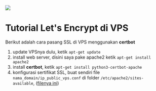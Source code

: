 <img src="https://logovectorseek.com/wp-content/uploads/2019/08/lets-encrypt-logo-vector.png"/>

<h1>Tutorial Let's Encrypt di VPS</h1>

<p>Berikut adalah cara pasang SSL di VPS menggunakan <b>certbot</b></p>

<ol>
  <li>update VPSnya dulu, ketik <code>apt-get update</code></li>
  <li>install web server, disini saya pake apache2 ketik <code>apt-get install apache2</code></li>
  <li>install <b>certbot</b>, ketik <code>apt-get install python3-certbot-apache</code></li>
  <li>konfigurasi sertifikat SSL, buat sendiri file <code>nama_domain/ip_public_vps.conf</code> di folder <code>/etc/apache2/sites-available</code>, (<a href="">filenya ini</a>)
  </li>
</ol>
